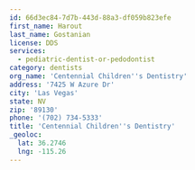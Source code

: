 ```yaml
---
id: 66d3ec84-7d7b-443d-88a3-df059b823efe
first_name: Harout
last_name: Gostanian
license: DDS
services:
  - pediatric-dentist-or-pedodontist
category: dentists
org_name: 'Centennial Children''s Dentistry'
address: '7425 W Azure Dr'
city: 'Las Vegas'
state: NV
zip: '89130'
phone: '(702) 734-5333'
title: 'Centennial Children''s Dentistry'
_geoloc:
  lat: 36.2746
  lng: -115.26
---
```

